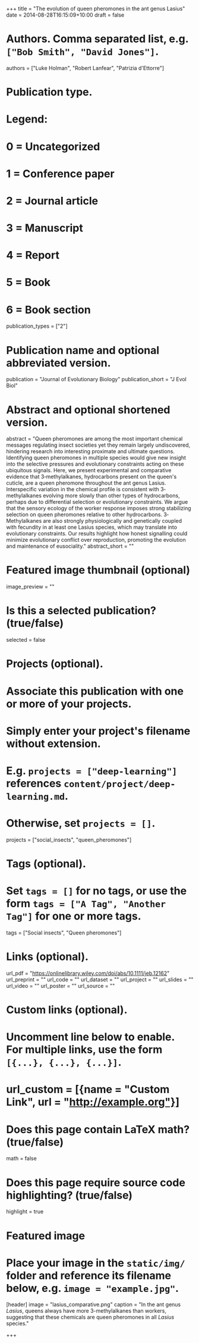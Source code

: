 +++
title = "The evolution of queen pheromones in the ant genus Lasius"
date = 2014-08-28T16:15:09+10:00
draft = false

# Authors. Comma separated list, e.g. `["Bob Smith", "David Jones"]`.
authors = ["Luke Holman", "Robert Lanfear", "Patrizia d'Ettorre"]

# Publication type.
# Legend:
# 0 = Uncategorized
# 1 = Conference paper
# 2 = Journal article
# 3 = Manuscript
# 4 = Report
# 5 = Book
# 6 = Book section
publication_types = ["2"]

# Publication name and optional abbreviated version.
publication = "Journal of Evolutionary Biology"
publication_short = "J Evol Biol"

# Abstract and optional shortened version.
abstract = "Queen pheromones are among the most important chemical messages regulating insect societies yet they remain largely undiscovered, hindering research into interesting proximate and ultimate questions. Identifying queen pheromones in multiple species would give new insight into the selective pressures and evolutionary constraints acting on these ubiquitous signals. Here, we present experimental and comparative evidence that 3‐methylalkanes, hydrocarbons present on the queen's cuticle, are a queen pheromone throughout the ant genus Lasius. Interspecific variation in the chemical profile is consistent with 3‐methylalkanes evolving more slowly than other types of hydrocarbons, perhaps due to differential selection or evolutionary constraints. We argue that the sensory ecology of the worker response imposes strong stabilizing selection on queen pheromones relative to other hydrocarbons. 3‐Methylalkanes are also strongly physiologically and genetically coupled with fecundity in at least one Lasius species, which may translate into evolutionary constraints. Our results highlight how honest signalling could minimize evolutionary conflict over reproduction, promoting the evolution and maintenance of eusociality."
abstract_short = ""

# Featured image thumbnail (optional)
image_preview = ""

# Is this a selected publication? (true/false)
selected = false

# Projects (optional).
#   Associate this publication with one or more of your projects.
#   Simply enter your project's filename without extension.
#   E.g. `projects = ["deep-learning"]` references `content/project/deep-learning.md`.
#   Otherwise, set `projects = []`.
projects = ["social_insects", "queen_pheromones"]

# Tags (optional).
#   Set `tags = []` for no tags, or use the form `tags = ["A Tag", "Another Tag"]` for one or more tags.
tags = ["Social insects", "Queen pheromones"]

# Links (optional).
url_pdf = "https://onlinelibrary.wiley.com/doi/abs/10.1111/jeb.12162"
url_preprint = ""
url_code = ""
url_dataset = ""
url_project = ""
url_slides = ""
url_video = ""
url_poster = ""
url_source = ""

# Custom links (optional).
#   Uncomment line below to enable. For multiple links, use the form `[{...}, {...}, {...}]`.
# url_custom = [{name = "Custom Link", url = "http://example.org"}]

# Does this page contain LaTeX math? (true/false)
math = false

# Does this page require source code highlighting? (true/false)
highlight = true

# Featured image
# Place your image in the `static/img/` folder and reference its filename below, e.g. `image = "example.jpg"`.
[header]
image = "lasius_comparative.png"
caption = "In the ant genus _Lasius_, queens always have more 3-methylalkanes than workers, suggesting that these chemicals are queen pheromones in all _Lasius_ species."

+++
